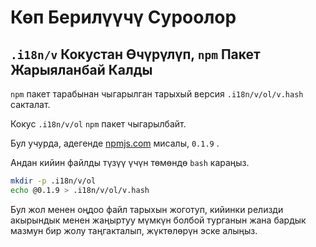 # Көп Берилүүчү Суроолор

## `.i18n/v` Кокустан Өчүрүлүп, `npm` Пакет Жарыяланбай Калды

`npm` пакет тарабынан чыгарылган тарыхый версия `.i18n/v/ol/v.hash` сакталат.

Кокус `.i18n/v/ol` `npm` пакет чыгарылбайт.

Бул учурда, адегенде [npmjs.com](//npmjs.com) мисалы, `0.1.9` .

Андан кийин файлды түзүү үчүн төмөндө `bash` караңыз.

```bash
mkdir -p .i18n/v/ol
echo @0.1.9 > .i18n/v/ol/v.hash
```

Бул жол менен оңдоо файл тарыхын жоготуп, кийинки релизди акырындык менен жаңыртуу мүмкүн болбой турганын жана бардык мазмун бир жолу таңгакталып, жүктөлөрүн эске алыңыз.